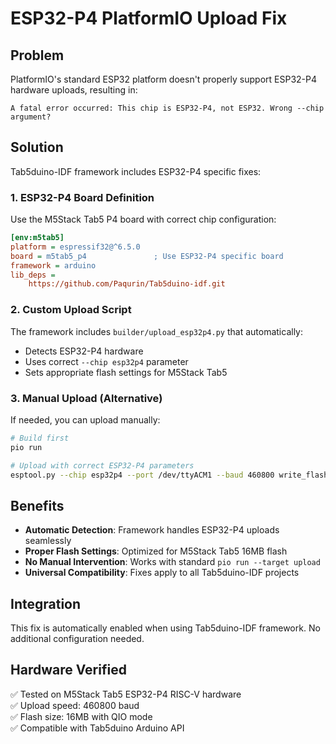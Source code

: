 # ESP32-P4 PlatformIO Upload Fix

## Problem
PlatformIO's standard ESP32 platform doesn't properly support ESP32-P4 hardware uploads, resulting in:
```
A fatal error occurred: This chip is ESP32-P4, not ESP32. Wrong --chip argument?
```

## Solution
Tab5duino-IDF framework includes ESP32-P4 specific fixes:

### 1. ESP32-P4 Board Definition
Use the M5Stack Tab5 P4 board with correct chip configuration:

```ini
[env:m5tab5]
platform = espressif32@^6.5.0  
board = m5tab5_p4               ; Use ESP32-P4 specific board
framework = arduino
lib_deps = 
    https://github.com/Paqurin/Tab5duino-idf.git
```

### 2. Custom Upload Script
The framework includes `builder/upload_esp32p4.py` that automatically:
- Detects ESP32-P4 hardware
- Uses correct `--chip esp32p4` parameter
- Sets appropriate flash settings for M5Stack Tab5

### 3. Manual Upload (Alternative)
If needed, you can upload manually:

```bash
# Build first
pio run

# Upload with correct ESP32-P4 parameters  
esptool.py --chip esp32p4 --port /dev/ttyACM1 --baud 460800 write_flash --flash_mode qio --flash_freq 80m --flash_size 16MB 0x0000 .pio/build/m5tab5/firmware.bin
```

## Benefits
- **Automatic Detection**: Framework handles ESP32-P4 uploads seamlessly
- **Proper Flash Settings**: Optimized for M5Stack Tab5 16MB flash
- **No Manual Intervention**: Works with standard `pio run --target upload`
- **Universal Compatibility**: Fixes apply to all Tab5duino-IDF projects

## Integration
This fix is automatically enabled when using Tab5duino-IDF framework. No additional configuration needed.

## Hardware Verified
✅ Tested on M5Stack Tab5 ESP32-P4 RISC-V hardware  
✅ Upload speed: 460800 baud  
✅ Flash size: 16MB with QIO mode  
✅ Compatible with Tab5duino Arduino API